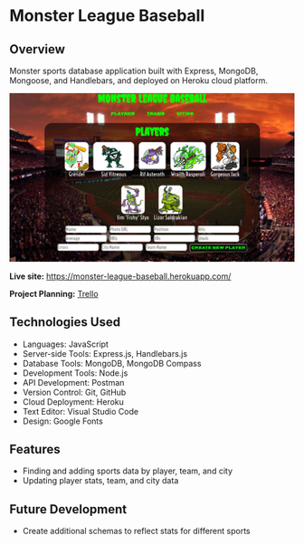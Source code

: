 # Monster League Baseball
## Overview

Monster sports database application built with Express, MongoDB, Mongoose, and Handlebars, and deployed on Heroku cloud platform.

![Screenshot](https://github.com/JustinCotton/monster-league-sports/blob/master/MonsterScreenshot.JPG)

**Live site:** <https://monster-league-baseball.herokuapp.com/>

**Project Planning:** [Trello](https://trello.com/b/mpoAg0Q5/sei21-monster-league-sports)

## Technologies Used

  * Languages: JavaScript
  * Server-side Tools: Express.js, Handlebars.js
  * Database Tools: MongoDB, MongoDB Compass
  * Development Tools: Node.js
  * API Development: Postman
  * Version Control: Git, GitHub
  * Cloud Deployment: Heroku
  * Text Editor: Visual Studio Code
  * Design: Google Fonts


## Features

  * Finding and adding sports data by player, team, and city
  * Updating player stats, team, and city data


## Future Development

  * Create additional schemas to reflect stats for different sports